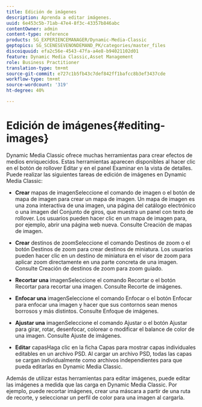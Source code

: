 ```yaml
---
title: Edición de imágenes
description: Aprenda a editar imágenes.
uuid: 6e453c5b-71ab-47e4-8f3c-43357b846abc
contentOwner: admin
content-type: reference
products: SG_EXPERIENCEMANAGER/Dynamic-Media-Classic
geptopics: SG_SCENESEVENONDEMAND_PK/categories/master_files
discoiquuid: efa2c56e-4543-47fa-a4e8-b94021102d01
feature: Dynamic Media Classic,Asset Management
role: Business Practitioner
translation-type: tm+mt
source-git-commit: e727c1b5fb43c7def842ff1bafcc8b3ef3437cde
workflow-type: tm+mt
source-wordcount: '319'
ht-degree: 40%

---
```



# Edición de imágenes{#editing-images}

Dynamic Media Classic ofrece muchas herramientas para crear efectos de medios enriquecidos. Estas herramientas aparecen disponibles al hacer clic en el botón de rollover Editar y en el panel Examinar en la vista de detalles. Puede realizar las siguientes tareas de edición de imágenes en Dynamic Media Classic:

* **Crear**
mapas de imagenSeleccione el comando de imagen o el botón de mapa de imagen para crear un mapa de imagen. Un mapa de imagen es una zona interactiva de una imagen, una página del catálogo electrónico o una imagen del Conjunto de giros, que muestra un panel con texto de rollover. Los usuarios pueden hacer clic en un mapa de imagen para, por ejemplo, abrir una página web nueva. Consulte Creación de mapas de imagen.

* **Crear**
destinos de zoomSeleccione el comando Destinos de zoom o el botón Destinos de zoom para crear destinos de miniatura. Los usuarios pueden hacer clic en un destino de miniatura en el visor de zoom para aplicar zoom directamente en una parte concreta de una imagen. Consulte Creación de destinos de zoom para zoom guiado.

* **Recortar una**
imagenSeleccione el comando Recortar o el botón Recortar para recortar una imagen. Consulte Recorte de imágenes.

* **Enfocar una**
imagenSeleccione el comando Enfocar o el botón Enfocar para enfocar una imagen y hacer que sus contornos sean menos borrosos y más distintos. Consulte Enfoque de imágenes.

* **Ajustar una**
imagenSeleccione el comando Ajustar o el botón Ajustar para girar, rotar, desenfocar, colorear o modificar el balance de color de una imagen. Consulte Ajuste de imágenes.

* **Editar**
capasHaga clic en la ficha Capas para mostrar capas individuales editables en un archivo PSD. Al cargar un archivo PSD, todas las capas se cargan individualmente como archivos independientes para que pueda editarlas en Dynamic Media Classic.

Además de utilizar estas herramientas para editar imágenes, puede editar las imágenes a medida que las carga en Dynamic Media Classic. Por ejemplo, puede recortar imágenes, crear una máscara a partir de una ruta de recorte, y seleccionar un perfil de color para una imagen al cargarla.
